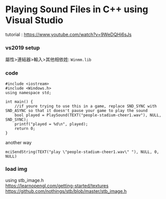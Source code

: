 # Playing Sound Files in C++ using Visual Studio  
tutorial : https://www.youtube.com/watch?v=9WeDQHi6sJs  
### vs2019 setup

屬性>連結器>輸入>其他相依姓: `Winmm.lib`

### code
```
#include <iostream>
#include <Windows.h>
using namespace std;

int main() {
	//if youre trying to use this in a game, replace SND_SYNC with SND_ASYNC so that it doesn't pause your game to play the sound
	bool played = PlaySound(TEXT("people-stadium-cheer1.wav"), NULL, SND_SYNC);
	printf("played = %d\n", played);
	return 0;
}
```
another way
```
mciSendString(TEXT("play \"people-stadium-cheer1.wav\" "), NULL, 0, NULL)
```


### load img
using stb_image.h  
https://learnopengl.com/getting-started/textures  
https://github.com/nothings/stb/blob/master/stb_image.h
